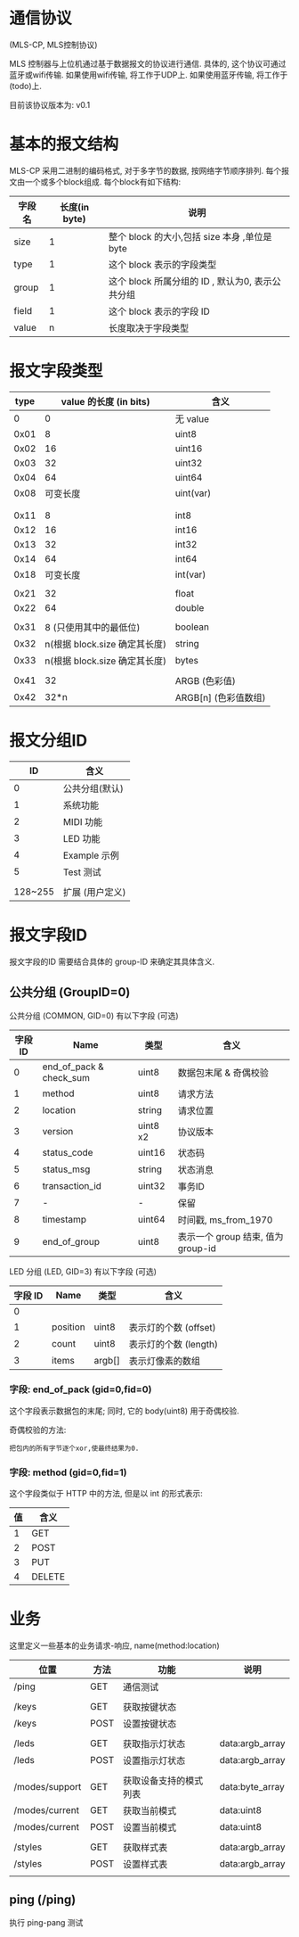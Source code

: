 # 通信协议
(MLS-CP, MLS控制协议)

MLS 控制器与上位机通过基于数据报文的协议进行通信.
具体的, 这个协议可通过蓝牙或wifi传输. 
如果使用wifi传输, 将工作于UDP上.
如果使用蓝牙传输, 将工作于(todo)上.


目前该协议版本为: v0.1

# 基本的报文结构


MLS-CP 采用二进制的编码格式, 对于多字节的数据, 按网络字节顺序排列.
每个报文由一个或多个block组成. 
每个block有如下结构:

| 字段名 | 长度(in byte) | 说明                                             |
| ------ | ------------- | ------------------------------------------------ |
| size   | 1             | 整个 block 的大小,包括 size 本身 ,单位是byte     |
| type   | 1             | 这个 block 表示的字段类型                        |
| group  | 1             | 这个 block 所属分组的 ID , 默认为0, 表示公共分组 |
| field  | 1             | 这个 block 表示的字段 ID                         |
| value  | n             | 长度取决于字段类型                               |


# 报文字段类型


| type | value 的长度 (in bits)        | 含义                 |
| ---- | ----------------------------- | -------------------- |
| 0    | 0                             | 无 value             |
| 0x01 | 8                             | uint8                |
| 0x02 | 16                            | uint16               |
| 0x03 | 32                            | uint32               |
| 0x04 | 64                            | uint64               |
| 0x08 | 可变长度                      | uint(var)            |
|      |                               |                      |
|      |                               |                      |
| 0x11 | 8                             | int8                 |
| 0x12 | 16                            | int16                |
| 0x13 | 32                            | int32                |
| 0x14 | 64                            | int64                |
| 0x18 | 可变长度                      | int(var)             |
|      |                               |                      |
| 0x21 | 32                            | float                |
| 0x22 | 64                            | double               |
|      |                               |                      |
| 0x31 | 8 (只使用其中的最低位)        | boolean              |
| 0x32 | n(根据 block.size 确定其长度) | string               |
| 0x33 | n(根据 block.size 确定其长度) | bytes                |
|      |                               |                      |
| 0x41 | 32                            | ARGB (色彩值)        |
| 0x42 | 32*n                          | ARGB[n] (色彩值数组) |





# 报文分组ID

| ID      | 含义            |
| ------- | --------------- |
| 0       | 公共分组(默认)  |
| 1       | 系统功能        |
| 2       | MIDI 功能       |
| 3       | LED 功能        |
| 4       | Example 示例    |
| 5       | Test 测试       |
|         |                 |
| 128~255 | 扩展 (用户定义) |

# 报文字段ID

报文字段的ID 需要结合具体的 group-ID 来确定其具体含义.


## 公共分组 (GroupID=0)

公共分组 (COMMON, GID=0) 有以下字段 (可选)

| 字段 ID | Name                    | 类型     | 含义                               |
| ------- | ----------------------- | -------- | ---------------------------------- |
| 0       | end_of_pack & check_sum | uint8    | 数据包末尾 & 奇偶校验              |
| 1       | method                  | uint8    | 请求方法                           |
| 2       | location                | string   | 请求位置                           |
| 3       | version                 | uint8 x2 | 协议版本                           |
| 4       | status_code             | uint16   | 状态码                             |
| 5       | status_msg              | string   | 状态消息                           |
| 6       | transaction_id          | uint32   | 事务ID                             |
| 7       | -                       | -        | 保留                               |
| 8       | timestamp               | uint64   | 时间戳, ms_from_1970               |
| 9       | end_of_group            | uint8    | 表示一个 group 结束, 值为 group-id |


LED 分组 (LED, GID=3) 有以下字段 (可选)

| 字段 ID | Name     | 类型   | 含义                  |
| ------- | -------- | ------ | --------------------- |
| 0       |          |        |                       |
| 1       | position | uint8  | 表示灯的个数 (offset) |
| 2       | count    | uint8  | 表示灯的个数 (length) |
| 3       | items    | argb[] | 表示灯像素的数组      |





### 字段: end_of_pack  (gid=0,fid=0)

这个字段表示数据包的末尾; 同时, 它的 body(uint8) 用于奇偶校验.

奇偶校验的方法:

    把包内的所有字节逐个xor,使最终结果为0.

### 字段: method  (gid=0,fid=1)

这个字段类似于 HTTP 中的方法, 但是以 int 的形式表示:

| 值  | 含义   |
| --- | ------ |
| 1   | GET    |
| 2   | POST   |
| 3   | PUT    |
| 4   | DELETE |


# 业务

这里定义一些基本的业务请求-响应,   name(method:location)

| 位置           | 方法 | 功能                   | 说明            |
| -------------- | ---- | ---------------------- | --------------- |
| /ping          | GET  | 通信测试               |                 |
|                |      |                        |                 |
| /keys          | GET  | 获取按键状态           |                 |
| /keys          | POST | 设置按键状态           |                 |
|                |      |                        |                 |
| /leds          | GET  | 获取指示灯状态         | data:argb_array |
| /leds          | POST | 设置指示灯状态         | data:argb_array |
|                |      |                        |                 |
| /modes/support | GET  | 获取设备支持的模式列表 | data:byte_array |
| /modes/current | GET  | 获取当前模式           | data:uint8      |
| /modes/current | POST | 设置当前模式           | data:uint8      |
|                |      |                        |                 |
| /styles        | GET  | 获取样式表             | data:argb_array |
| /styles        | POST | 设置样式表             | data:argb_array |
|                |      |                        |                 |


## ping (/ping)

执行 ping-pang 测试
